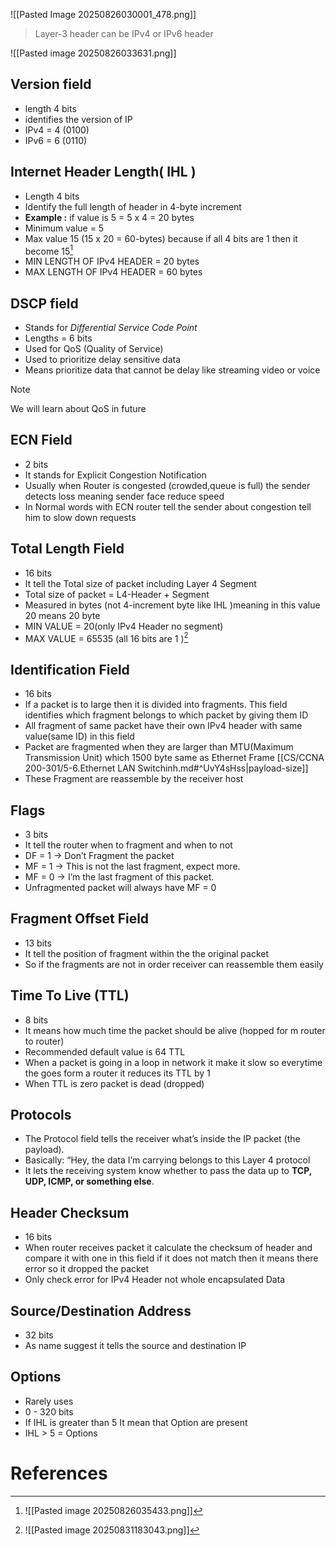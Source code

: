 ![[Pasted Image 20250826030001_478.png]]

> Layer-3 header can be IPv4 or IPv6 header

![[Pasted image 20250826033631.png]]

## Version field 
- length 4 bits
- identifies the version of IP
- IPv4 = 4 (0100)
- IPv6 = 6 (0110)
## Internet Header Length( IHL )

- Length 4 bits
- Identify the full length of header in 4-byte increment 
- **Example :** if value is 5 = 5 x 4 = 20 bytes
- Minimum value = 5 
- Max value 15 (15 x 20 = 60-bytes) because if all 4 bits are 1 then it become 15[^1]
- MIN LENGTH OF IPv4 HEADER = 20 bytes
- MAX LENGTH OF IPv4 HEADER = 60 bytes

## DSCP field 
- Stands for *Differential Service Code Point*
- Lengths = 6 bits
- Used for QoS (Quality of Service) 
- Used to prioritize delay sensitive data 
- Means prioritize data that cannot be delay like streaming video or voice 

> [!NOTE] 
> We will learn about QoS in future 
## ECN Field
- 2 bits
- It stands for Explicit Congestion Notification
- Usually when  Router is congested (crowded,queue is full) the sender detects loss meaning sender face reduce speed
- In Normal words with ECN router tell the sender about congestion tell him to slow down requests  
## Total Length Field
- 16 bits
- It tell the Total size of packet including Layer 4 Segment 
- Total size of packet = L4-Header + Segment
- Measured in bytes (not 4-increment byte like IHL )meaning in this value 20 means 20 byte
- MIN VALUE = 20(only IPv4 Header no segment)
- MAX VALUE = 65535 (all 16 bits are 1 )[^2]
## Identification Field
- 16 bits
- If a packet is to large then it is divided into fragments. This field identifies which fragment belongs to which packet by giving them ID
- All fragment of same packet have their own IPv4 header with same value(same ID) in this field
- Packet are fragmented when they are larger than MTU(Maximum Transmission Unit) which 1500 byte same as Ethernet Frame [[CS/CCNA 200-301/5-6.Ethernet LAN Switchinh.md#^UvY4sHss|payload-size]]
- These Fragment are reassemble by the receiver host
## Flags
- 3 bits
- It tell the router when to fragment and when to not
- DF = 1 → Don’t Fragment the packet    
- MF = 1 → This is not the last fragment, expect more.
- MF = 0 → I’m the last fragment of this packet.
- Unfragmented packet will always have MF = 0
## Fragment Offset Field
- 13 bits
- It tell the position of fragment within the the original packet
- So if the fragments are not in order receiver can  reassemble them easily
## Time To Live (TTL)
- 8 bits 
- It means how much time the packet should be alive (hopped for m router to router) 
- Recommended default value is 64 TTL
- When a packet is going in a loop in network it make it slow so everytime the goes form a router it reduces its TTL by 1
- When TTL is zero packet is dead (dropped)
## Protocols
- The Protocol field tells the receiver what’s inside the IP packet (the payload).
- Basically: “Hey, the data I’m carrying belongs to this Layer 4 protocol 
- It lets the receiving system know whether to pass the data up to **TCP, UDP, ICMP, or something else**.
## Header Checksum
- 16 bits
- When router receives packet it calculate the checksum of header and compare it with one in this field if it does not match then it means there error so it dropped the packet
- Only check error for IPv4 Header not whole encapsulated Data
## Source/Destination Address
- 32 bits
- As name suggest it tells the source and destination IP
## Options
- Rarely uses 
- 0 - 320 bits
- If IHL is greater than 5 It mean that Option are present
- IHL > 5 = Options
# References

[^1]: ![[Pasted image 20250826035433.png]]

[^2]: ![[Pasted image 20250831183043.png]]
